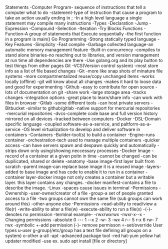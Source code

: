 Statements
    -Computer Program- sequence of instructions that tell a computer what to do
        -statement-type of instruction that cause a program to take an action usually ending in ;
    -In a high level language a single statement may compile many instructions
    -Types
        -Declaration
        -Jump
        -Expression
        -Compound
        -Selection
        -Iteration
        -Try Blocks
Functions
    -Function-A group of statements that Execute sequentially
    -the first function in a program is main()
Go Programming
-Strong statically typed language
-Key Features
    -Simplicity
    -Fast compile
    -Garbage collected language-an automatic memory management feature
    -Built-in concurrency
    -compiles to stand alone binaries-no reaching out to libraries, and version management at run time all dependencies are there
-Use golang.org and its play button to test things from other pages
Git
-VCS(Version control system)
    -most store info as a list of file based changes
-Git
    -more like snap shots of minature file systems
    -more compartmentalized reuse/copy unchanged items
    -works locally (offline)
    -git will know about all changes
        -makes it hard to loose data and good for experimenting
-Github
    -easy to contribute for open source
    -lots of documentation on git
    -share work
    -large storage area
    -tracks changes
    -integration options
    -great place to learn/share info
    -can work with files in browser
-Gitlab
    -some different tools
    -can host private servers
-Bitbucket
    -similar to github/gitlab
    -native support for mercurial repositories
        -mercurial repositories
            -dvcs-complete code base and full version history mirrored on all devices
            -tracked between computers
-Docker
    -DSL-Domain specific language
        -coupled software-as-a-service, and paltform-as-a-service
    -OS level virtualization-to develop and deliver software in containers
    -Containers
        -Builder-tool(s) to build a container
        -Engine-runs container
        -orchestration-tech used to manage multiple containers
        -quicker access
        -can have servers spawn and despawn quickly and automatically
        -strips down only using/showing neccessary processes
    -Docker Image
        -record of a container at a given poitn in time
        -cannot be changed
        -can be dupilicated, shared or delete
        -anatomy
            -base image-first layer built from scratch
            -parent image-can replace base image it is a reused image
            -layers-added to base image and has code to enable it to run in a container
            -container layer-docker image not only creates a container but a writable layer. this layer contains any changes.
            -docker manifest-contains a file to describe the image.
-Linux
    -spaces cause issues in terminal
    -Permissions
        -Ownership
            -user-owner/creator of a file
            -group-a set of people granted access to a file
                -two groups cannot own the same file (sub groups can work around this)
            -other-anyone else
        -Permissions
            -read-ability to read/view a file(r)
            -write-ability to alter a file(w)
            -execute-ability to run a file(x)
            -(-)- denotes no permission
            -terminal example- -rwxrwxrwx
                               -rwxr-x--x
        -Changing permissions
            -absolute
                0 ---
                1 --x
                2 -w-
                3 -wx
                4 r--
                5 r-x
                6 rw-
                7 rwx
            -symbolic
                +-add permission
                (-)- remove permisson
                =-set/override
                User types
                u-user
                g-group(/etc/group has a text file defining all groups on a system)
                o-other
                a-all
        -apt
            -advanced package tool
                -red hat-yum
                    yellow hat updater modified
            -use ex. sudo apt install [file or directory]
            
        
            

            
